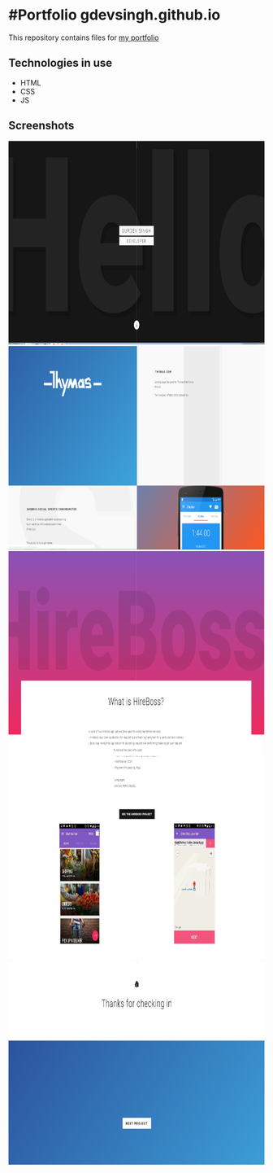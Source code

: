 #Portfolio gdevsingh.github.io
===================================

This repository contains files for [my portfolio][1]

[1]: https://gdevsingh.github.io


Technologies in use
--------------------

- HTML
- CSS
- JS

Screenshots
-----------

<img src="img/screenshots/scrnsht1.PNG" height="400" alt="Screenshot"/> <img src="img/screenshots/scrnsht2.PNG" height="400" alt="Screenshot"/><br>
<img src="img/screenshots/scrnsht3.PNG" height="400" alt="Screenshot"/><img src="img/screenshots/scrnsht4.PNG" height="400" alt="Screenshot"/><br>
<img src="img/screenshots/scrnsht5.PNG" height="400" alt="Screenshot"/>
